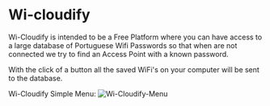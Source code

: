# Wi-cloudify
Wi-Cloudify is intended to be a Free Platform where you can have access to a large database of Portuguese Wifi Passwords so that when are not connected we try to find an Access Point with a known password.

With the click of a button all the saved WiFi's on your computer will be sent to the database.

Wi-Cloudify Simple Menu:
![Wi-Cloudify-Menu](https://user-images.githubusercontent.com/72945621/110462492-af6e7b80-80c8-11eb-8c80-258a964b66ba.png)

